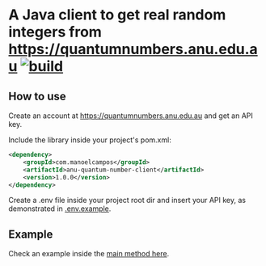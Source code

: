 # A Java client to get real random integers from https://quantumnumbers.anu.edu.au [![build](https://github.com/manoelcampos/anu-quantum-number-java-client/actions/workflows/build.yml/badge.svg)](https://github.com/manoelcampos/anu-quantum-number-java-client/actions/workflows/build.yml)

## How to use

Create an account at https://quantumnumbers.anu.edu.au and get an API key.

Include the library inside your project's pom.xml:

```xml
<dependency>
    <groupId>com.manoelcampos</groupId>
    <artifactId>anu-quantum-number-client</artifactId>
    <version>1.0.0</version>
</dependency>
```

Create a .env file inside your project root dir and insert your API key, as demonstrated in [ .env.example]( .env.example).

## Example

Check an example inside the [main method here](https://github.com/manoelcampos/anu-quantum-number-java-client/blob/master/src/main/java/com/manoelcampos/anuquantumnumbers/AnuQuantumNumberService.java#L93).